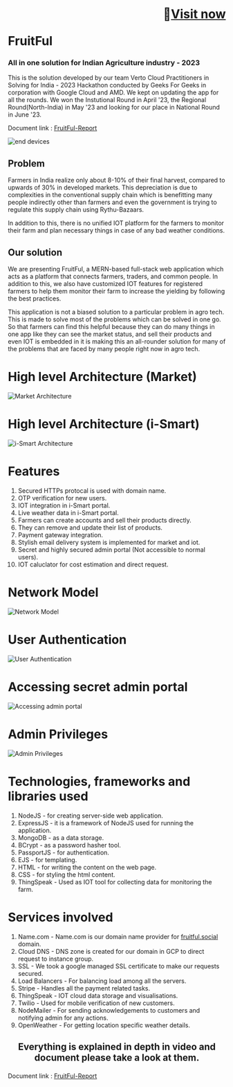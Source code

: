 
# <p align="right">🚀<a  target = "_blank" href = "https://fruitful.social/">Visit now</a></p> FruitFul

### All in one solution for Indian Agriculture industry - 2023
This is the solution developed by our team Verto Cloud Practitioners in Solving for India - 2023 Hackathon conducted by Geeks For Geeks in corporation with Google Cloud and AMD. We kept on updating the app for all the rounds. We won the Instutional Round in April '23, the Regional Round(North-India) in May '23 and looking for our place in National Round in June '23.


Document link : <a href="https://docs.google.com/document/d/1y9t6MsnguiRjqG6XbdPPva-CGq5xhKVKIHsgqhPy3H4/edit?usp=sharing">FruitFul-Report</a>

![end devices](https://github.com/sanjay-72/SFI-VertoCloudPractitioner/assets/94333583/4b317486-5792-440a-9931-0fc324d94481)


## Problem
Farmers in India realize only about 8-10% of their final harvest, compared to upwards of 30% in developed markets. This depreciation is due to complexities in the 
conventional supply chain which is benefitting many people indirectly other than farmers and even the government is trying to regulate this supply chain 
using Rythu-Bazaars. 

In addition to this, there is no unified IOT platform for the farmers to monitor their farm and plan necessary things in case of any bad weather conditions. 

## Our solution

We are presenting FruitFul, a MERN-based full-stack web application which acts as a platform that connects farmers, traders, and common people. In addition to this, we also have customized IOT features for registered farmers to help them monitor their farm to increase the yielding by following the best practices.

This application is not a biased solution to a particular problem in agro tech. This is made to solve most of the problems which can be solved in one go. So that 
farmers can find this helpful because they can do many things in one app like they can see the market status, and sell their products and even IOT is embedded 
in it is making this an all-rounder solution for many of the problems that are faced by many people right now in agro tech.

# High level Architecture (Market)
![Market Architecture](https://github.com/sanjay-72/SFI-VertoCloudPractitioner/assets/94333583/e19a2fcb-37a0-47ec-a92d-a986c4704044)

# High level Architecture (i-Smart)
![i-Smart Architecture](https://github.com/sanjay-72/SFI-VertoCloudPractitioner/assets/94333583/834e08d5-f138-4278-b0c5-a2d657167bc3)


# Features
1. Secured HTTPs protocal is used with domain name.
2. OTP verification for new users.
3. IOT integration in i-Smart portal.
4. Live weather data in i-Smart portal.
5. Farmers can create accounts and sell their products directly.
6. They can remove and update their list of products.
7. Payment gateway integration.
8. Stylish email delivery system is implemented for market and iot.
9. Secret and highly secured admin portal (Not accessible to normal users).
10. IOT caluclator for cost estimation and direct request.

# Network Model
![Network Model](https://github.com/sanjay-72/SFI-VertoCloudPractitioner/assets/94333583/8d006a90-e185-462c-8f53-39c8be423df8)

# User Authentication
![User Authentication](https://github.com/sanjay-72/SFI-VertoCloudPractitioner/assets/94333583/b3883978-0eba-47ca-95ab-c796f176ecdb)

# Accessing secret admin portal
![Accessing admin portal](https://github.com/sanjay-72/SFI-VertoCloudPractitioner/assets/94333583/5c9c5f78-9517-48e7-b31f-3d99b5c94c35)

# Admin Privileges
![Admin Privileges](https://github.com/sanjay-72/SFI-VertoCloudPractitioner/assets/94333583/7a3d006a-5cd6-4dbf-bcd5-a2a3c9681a35)

# Technologies, frameworks and libraries used
1. NodeJS - for creating server-side web application.
2. ExpressJS - it is a framework of NodeJS used for running the application.
3. MongoDB - as a data storage.
4. BCrypt - as a password hasher tool.
5. PassportJS - for authentication.
6. EJS - for templating.
7. HTML - for writing the content on the web page.
8. CSS - for styling the html content.
9. ThingSpeak - Used as IOT tool for collecting data for monitoring the farm.

# Services involved
1. Name.com - Name.com is our domain name provider for <a  target = "_blank" href = "https://fruitful.social/">fruitful.social</a> domain.
2. Cloud DNS - DNS zone is created for our domain in GCP to direct request to instance group.
3. SSL - We took a google managed SSL certificate to make our requests secured.
4. Load Balancers - For balancing load among all the servers.
5. Stripe - Handles all the payment related tasks.
6. ThingSpeak - IOT cloud data storage and visualisations.
7. Twilio - Used for mobile verification of new customers.
8. NodeMailer - For sending acknowledgements to customers and notifying admin for any actions.
9. OpenWeather - For getting location specific weather details.


## <p align="center">Everything is explained in depth in video and document please take a look at them.</p>

Document link : <a href="https://docs.google.com/document/d/1y9t6MsnguiRjqG6XbdPPva-CGq5xhKVKIHsgqhPy3H4/edit?usp=sharing">FruitFul-Report</a>
